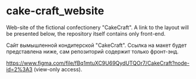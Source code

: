 # cake-craft_website
Web-site of the fictional confectionery "CakeCraft". A link to the layout will be presented below, the repository itself contains only front-end.

Сайт вымышленной кондитерской "CakeCraft". Ссылка на макет будет представлена ниже, сам репозиторий содержит только фронт-энд.

https://www.figma.com/file/fBq1mtuXC9U69QydUTQOr7/CakeCraft?node-id=2%3A3 (view-only access).
